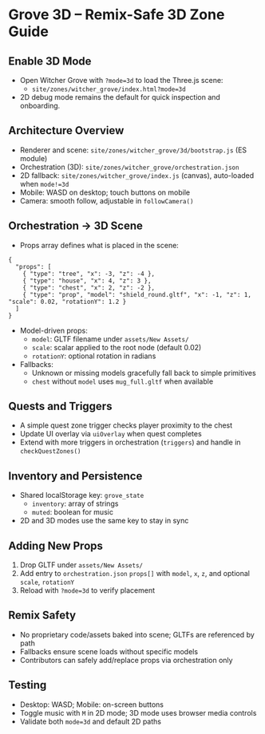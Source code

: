 # Grove 3D – Remix-Safe 3D Zone Guide

## Enable 3D Mode
- Open Witcher Grove with `?mode=3d` to load the Three.js scene:
  - `site/zones/witcher_grove/index.html?mode=3d`
- 2D debug mode remains the default for quick inspection and onboarding.

## Architecture Overview
- Renderer and scene: `site/zones/witcher_grove/3d/bootstrap.js` (ES module)
- Orchestration (3D): `site/zones/witcher_grove/orchestration.json`
- 2D fallback: `site/zones/witcher_grove/index.js` (canvas), auto-loaded when `mode!=3d`
- Mobile: WASD on desktop; touch buttons on mobile
- Camera: smooth follow, adjustable in `followCamera()`

## Orchestration → 3D Scene
- Props array defines what is placed in the scene:
```
{
  "props": [
    { "type": "tree", "x": -3, "z": -4 },
    { "type": "house", "x": 4, "z": 3 },
    { "type": "chest", "x": 2, "z": -2 },
    { "type": "prop", "model": "shield_round.gltf", "x": -1, "z": 1, "scale": 0.02, "rotationY": 1.2 }
  ]
}
```
- Model-driven props:
  - `model`: GLTF filename under `assets/New Assets/`
  - `scale`: scalar applied to the root node (default 0.02)
  - `rotationY`: optional rotation in radians
- Fallbacks:
  - Unknown or missing models gracefully fall back to simple primitives
  - `chest` without `model` uses `mug_full.gltf` when available

## Quests and Triggers
- A simple quest zone trigger checks player proximity to the chest
- Update UI overlay via `uiOverlay` when quest completes
- Extend with more triggers in orchestration (`triggers`) and handle in `checkQuestZones()`

## Inventory and Persistence
- Shared localStorage key: `grove_state`
  - `inventory`: array of strings
  - `muted`: boolean for music
- 2D and 3D modes use the same key to stay in sync

## Adding New Props
1. Drop GLTF under `assets/New Assets/`
2. Add entry to `orchestration.json` `props[]` with `model`, `x`, `z`, and optional `scale`, `rotationY`
3. Reload with `?mode=3d` to verify placement

## Remix Safety
- No proprietary code/assets baked into scene; GLTFs are referenced by path
- Fallbacks ensure scene loads without specific models
- Contributors can safely add/replace props via orchestration only

## Testing
- Desktop: WASD; Mobile: on-screen buttons
- Toggle music with `M` in 2D mode; 3D mode uses browser media controls
- Validate both `mode=3d` and default 2D paths